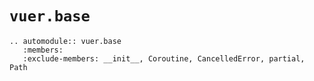 # `vuer.base`

```{eval-rst}
.. automodule:: vuer.base
   :members:
   :exclude-members: __init__, Coroutine, CancelledError, partial, Path
```